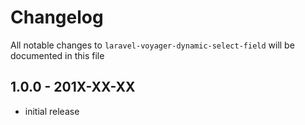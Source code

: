 # Changelog

All notable changes to `laravel-voyager-dynamic-select-field` will be documented in this file

## 1.0.0 - 201X-XX-XX

- initial release
